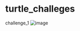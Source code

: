 # turtle_challeges
challenge_1
![image](https://user-images.githubusercontent.com/97338866/233782327-2895c982-4f8b-4399-9a18-8e597bd31dd1.png)
